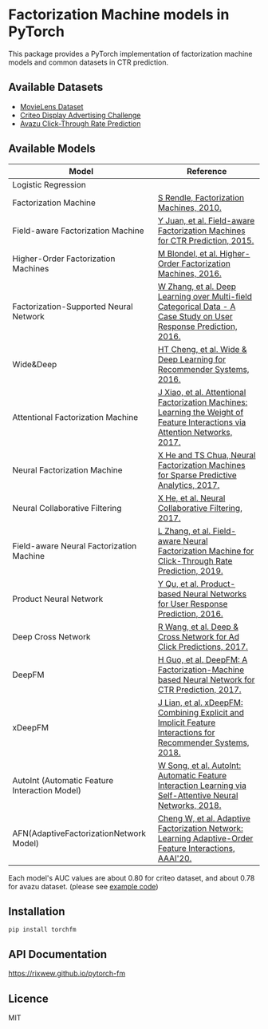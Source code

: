 # Factorization Machine models in PyTorch
  
This package provides a PyTorch implementation of factorization machine models and common datasets in CTR prediction.


## Available Datasets

* [MovieLens Dataset](https://grouplens.org/datasets/movielens)
* [Criteo Display Advertising Challenge](https://www.kaggle.com/c/criteo-display-ad-challenge)
* [Avazu Click-Through Rate Prediction](https://www.kaggle.com/c/avazu-ctr-prediction)


## Available Models

| Model | Reference |
|-------|-----------|
| Logistic Regression | |
| Factorization Machine | [S Rendle, Factorization Machines, 2010.](https://www.csie.ntu.edu.tw/~b97053/paper/Rendle2010FM.pdf) |
| Field-aware Factorization Machine | [Y Juan, et al. Field-aware Factorization Machines for CTR Prediction, 2015.](https://www.csie.ntu.edu.tw/~cjlin/papers/ffm.pdf) |
| Higher-Order Factorization Machines | [ M Blondel, et al. Higher-Order Factorization Machines, 2016.](https://dl.acm.org/doi/10.5555/3157382.3157473) |
| Factorization-Supported Neural Network | [W Zhang, et al. Deep Learning over Multi-field Categorical Data - A Case Study on User Response Prediction, 2016.](https://arxiv.org/abs/1601.02376) |
| Wide&Deep | [HT Cheng, et al. Wide & Deep Learning for Recommender Systems, 2016.](https://arxiv.org/abs/1606.07792) |
| Attentional Factorization Machine | [J Xiao, et al. Attentional Factorization Machines: Learning the Weight of Feature Interactions via Attention Networks, 2017.](https://arxiv.org/abs/1708.04617) |
| Neural Factorization Machine | [X He and TS Chua, Neural Factorization Machines for Sparse Predictive Analytics, 2017.](https://arxiv.org/abs/1708.05027) |
| Neural Collaborative Filtering | [X He, et al. Neural Collaborative Filtering, 2017.](https://arxiv.org/abs/1708.05031) |
| Field-aware Neural Factorization Machine | [L Zhang, et al. Field-aware Neural Factorization Machine for Click-Through Rate Prediction, 2019.](https://arxiv.org/abs/1902.09096) |
| Product Neural Network | [Y Qu, et al. Product-based Neural Networks for User Response Prediction, 2016.](https://arxiv.org/abs/1611.00144) |
| Deep Cross Network | [R Wang, et al. Deep & Cross Network for Ad Click Predictions, 2017.](https://arxiv.org/abs/1708.05123) |
| DeepFM | [H Guo, et al. DeepFM: A Factorization-Machine based Neural Network for CTR Prediction, 2017.](https://arxiv.org/abs/1703.04247) |
| xDeepFM | [J Lian, et al. xDeepFM: Combining Explicit and Implicit Feature Interactions for Recommender Systems, 2018.](https://arxiv.org/abs/1803.05170) |
| AutoInt (Automatic Feature Interaction Model) | [W Song, et al. AutoInt: Automatic Feature Interaction Learning via Self-Attentive Neural Networks, 2018.](https://arxiv.org/abs/1810.11921) |
| AFN(AdaptiveFactorizationNetwork Model) | [Cheng W, et al. Adaptive Factorization Network: Learning Adaptive-Order Feature Interactions, AAAI'20.](https://arxiv.org/pdf/1909.03276.pdf) |

Each model's AUC values are about 0.80 for criteo dataset, and about 0.78 for avazu dataset. (please see [example code](examples/main.py))


## Installation

    pip install torchfm


## API Documentation

https://rixwew.github.io/pytorch-fm


## Licence

MIT
